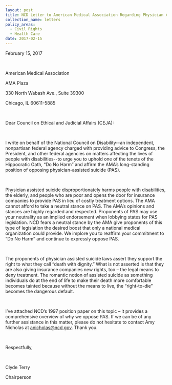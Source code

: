 ```yaml
---
layout: post
title: NCD Letter to American Medical Association Regarding Physician Assisted Suicide
collection_name: letters
policy_areas:
  - Civil Rights
  - Health Care
date: 2017-02-15
---
```

February 15, 2017

 

American Medical Association

AMA Plaza

330 North Wabash Ave., Suite 39300

Chicago, IL 60611-5885

 

Dear Council on Ethical and Judicial Affairs (CEJA):

 

I write on behalf of the National Council on Disability--an independent, nonpartisan federal agency charged with providing advice to Congress, the President, and other federal agencies on matters affecting the lives of people with disabilities--to urge you to uphold one of the tenets of the Hippocratic Oath, “Do No Harm” and affirm the AMA’s long-standing position of opposing physician-assisted suicide (PAS).

 

Physician assisted suicide disproportionately harms people with disabilities, the elderly, and people who are poor and opens the door for insurance companies to provide PAS in lieu of costly treatment options. The AMA cannot afford to take a neutral stance on PAS. The AMA’s opinions and stances are highly regarded and respected. Proponents of PAS may use your neutrality as an implied endorsement when lobbying states for PAS legislation. NCD fears a neutral stance by the AMA give proponents of this type of legislation the desired boost that only a national medical organization could provide. We implore you to reaffirm your commitment to “Do No Harm” and continue to expressly oppose PAS.

 

The proponents of physician assisted suicide laws assert they support the right to what they call “death with dignity.” What is not asserted is that they are also giving insurance companies new rights, too – the legal means to deny treatment. The romantic notion of assisted suicide as something individuals do at the end of life to make their death more comfortable becomes tainted because without the means to live, the “right-to-die” becomes the dangerous default.

 

I’ve attached NCD’s 1997 position paper on this topic – it provides a comprehensive overview of why we oppose PAS. If we can be of any further assistance in this matter, please do not hesitate to contact Amy Nicholas at [anicholas@ncd.gov](mailto:anicholas@ncd.gov). Thank you.

 

Respectfully,

 

Clyde Terry

Chairperson